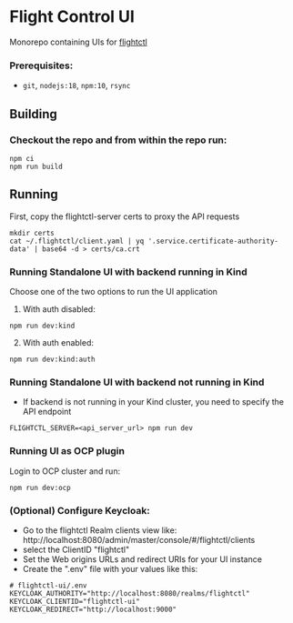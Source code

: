 # Flight Control UI

Monorepo containing UIs for [flightctl](https://github.com/flightctl/flightctl)

### Prerequisites:
* `git`, `nodejs:18`, `npm:10`, `rsync`

## Building

### Checkout the repo and from within the repo run:

```
npm ci
npm run build
```

## Running

First, copy the flightctl-server certs to proxy the API requests
```
mkdir certs
cat ~/.flightctl/client.yaml | yq '.service.certificate-authority-data' | base64 -d > certs/ca.crt
```

### Running Standalone UI with backend running in Kind

Choose one of the two options to run the UI application

1. With auth disabled:
  ```
  npm run dev:kind
  ```

2. With auth enabled:

  ```
  npm run dev:kind:auth
  ```

### Running Standalone UI with backend not running in Kind
- If backend is not running in your Kind cluster, you need to specify the API endpoint

```
FLIGHTCTL_SERVER=<api_server_url> npm run dev
```

### Running UI as OCP plugin

Login to OCP cluster and run:

```
npm run dev:ocp 
```

### (Optional) Configure Keycloak:
- Go to the flightctl Realm clients view like: http://localhost:8080/admin/master/console/#/flightctl/clients
- select the ClientID "flightctl"
- Set the Web origins URLs and redirect URIs for your UI instance
- Create the ".env" file with your values like this:
```
# flightctl-ui/.env
KEYCLOAK_AUTHORITY="http://localhost:8080/realms/flightctl"
KEYCLOAK_CLIENTID="flightctl-ui"
KEYCLOAK_REDIRECT="http://localhost:9000"
```